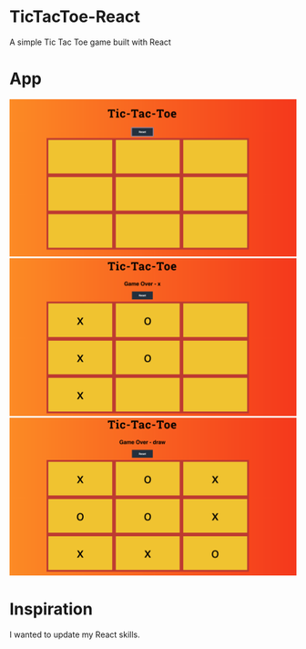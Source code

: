 # TicTacToe-React

A simple Tic Tac Toe game built with React

# App

<img src="https://raw.githubusercontent.com/basilanathan/TicTacToe-React/master/screenshots/TTT1.png" width="600">
<img src="https://raw.githubusercontent.com/basilanathan/TicTacToe-React/master/screenshots/TTT2.png" width="600">
<img src="https://raw.githubusercontent.com/basilanathan/TicTacToe-React/master/screenshots/TTT3.png" width="600">

# Inspiration

I wanted to update my React skills.
